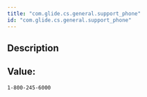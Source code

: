 ```yaml
---
title: "com.glide.cs.general.support_phone"
id: "com.glide.cs.general.support_phone"
---
```

## Description



## Value: 
```
1-800-245-6000
```